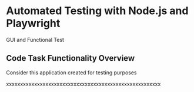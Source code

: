 # Automated Testing with Node.js and Playwright

GUI and Functional Test

## Code Task Functionality Overview

Consider this application created for testing purposes

xxxxxxxxxxxxxxxxxxxxxxxxxxxxxxxxxxxxxxxxxxxxxxxxxxxxxxx
